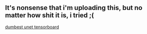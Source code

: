 ## It's nonsense that i'm uploading this, but no matter how shit it is, i tried ;(

[dumbest unet tensorboard]('https://tensorboard.dev/experiment/vbJ07wJWQ8yvJbqBw0IpMw/#scalars')
